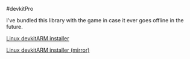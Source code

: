 #devkitPro

I've bundled this library with the game in case it ever goes offline in the future.

[Linux devkitARM installer](http://sourceforge.net/projects/devkitpro/files/devkitARM/)

[Linux devkitARM installer (mirror)](https://github.com/convenient/mazeman/blob/master/devkitpro/devkitARMupdate.pl)